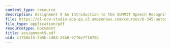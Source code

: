 ```yaml
---
content_type: resource
description: Assignment 9 An Introduction to the SUMMIT Speech Recognition System
file: https://ol-ocw-studio-app-qa.s3.amazonaws.com/courses/6-345-automatic-speech-recognition-spring-2003/c1768e155b5bcd8424b897f6e7f1078b_assignment9.pdf
file_type: application/pdf
resourcetype: Document
title: assignment9.pdf
uid: c1768e15-5b5b-cd84-24b8-97f6e7f1078b
---
```

